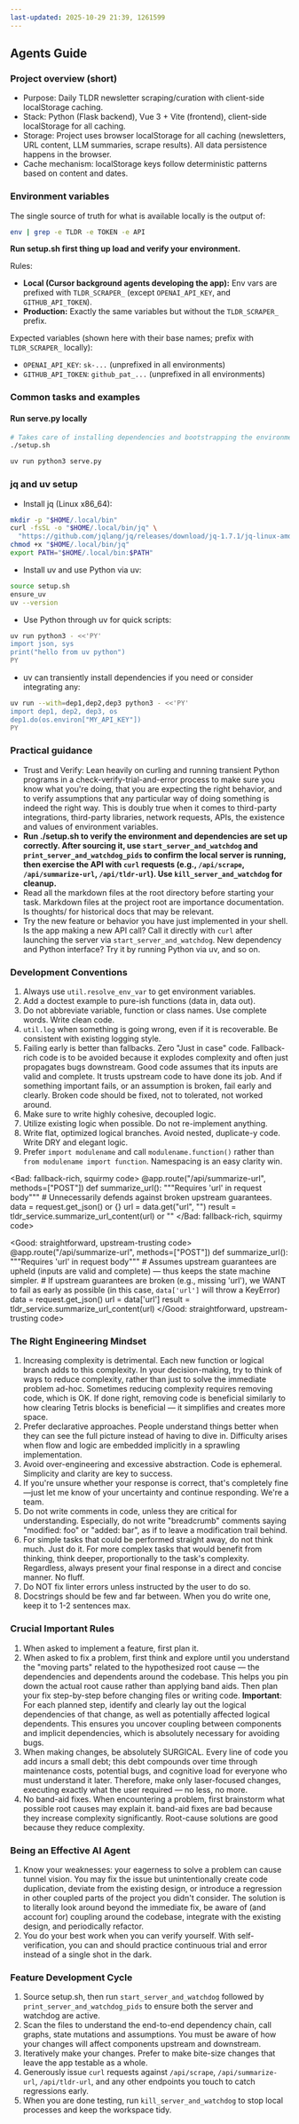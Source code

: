 ```yaml
---
last-updated: 2025-10-29 21:39, 1261599
---
```


## Agents Guide

### Project overview (short)

- Purpose: Daily TLDR newsletter scraping/curation with client-side localStorage caching.
- Stack: Python (Flask backend), Vue 3 + Vite (frontend), client-side localStorage for all caching.
- Storage: Project uses browser localStorage for all caching (newsletters, URL content, LLM summaries, scrape results). All data persistence happens in the browser.
- Cache mechanism: localStorage keys follow deterministic patterns based on content and dates. 

### Environment variables

The single source of truth for what is available locally is the output of:

```bash
env | grep -e TLDR -e TOKEN -e API
```

**Run setup.sh first thing up load and verify your environment.**

Rules:

- **Local (Cursor background agents developing the app):** Env vars are prefixed with `TLDR_SCRAPER_` (except `OPENAI_API_KEY`, and `GITHUB_API_TOKEN`).
- **Production:** Exactly the same variables but without the `TLDR_SCRAPER_` prefix.

Expected variables (shown here with their base names; prefix with `TLDR_SCRAPER_` locally):

- `OPENAI_API_KEY`: `sk-...` (unprefixed in all environments)
- `GITHUB_API_TOKEN`: `github_pat_...` (unprefixed in all environments)

### Common tasks and examples
#### Run serve.py locally

```bash
# Takes care of installing dependencies and bootstrapping the environment.
./setup.sh

uv run python3 serve.py
```

### jq and uv setup

- Install jq (Linux x86_64):
```bash
mkdir -p "$HOME/.local/bin"
curl -fsSL -o "$HOME/.local/bin/jq" \
  "https://github.com/jqlang/jq/releases/download/jq-1.7.1/jq-linux-amd64"
chmod +x "$HOME/.local/bin/jq"
export PATH="$HOME/.local/bin:$PATH"
```

- Install uv and use Python via uv:
```bash
source setup.sh
ensure_uv
uv --version
```

- Use Python through uv for quick scripts:
```bash
uv run python3 - <<'PY'
import json, sys
print("hello from uv python")
PY
```
- uv can transiently install dependencies if you need or consider integrating any:
```bash
uv run --with=dep1,dep2,dep3 python3 - <<'PY'
import dep1, dep2, dep3, os
dep1.do(os.environ["MY_API_KEY"])
PY
```

### Practical guidance

- Trust and Verify: Lean heavily on curling and running transient Python programs in a check-verify-trial-and-error process to make sure you know what you're doing, that you are expecting the right behavior, and to verify assumptions that any particular way of doing something is indeed the right way. This is doubly true when it comes to third-party integrations, third-party libraries, network requests, APIs, the existence and values of environment variables. 
- **Run ./setup.sh to verify the environment and dependencies are set up correctly. After sourcing it, use `start_server_and_watchdog` and `print_server_and_watchdog_pids` to confirm the local server is running, then exercise the API with `curl` requests (e.g., `/api/scrape`, `/api/summarize-url`, `/api/tldr-url`). Use `kill_server_and_watchdog` for cleanup.**
- Read all the markdown files at the root directory before starting your task. Markdown files at the project root are importance documentation. ls thoughts/ for historical docs that may be relevant.
- Try the new feature or behavior you have just implemented in your shell. Is the app making a new API call? Call it directly with `curl` after launching the server via `start_server_and_watchdog`. New dependency and Python interface? Try it by running Python via uv, and so on.


### Development Conventions

1. Always use `util.resolve_env_var` to get environment variables.
2. Add a doctest example to pure-ish functions (data in, data out).
3. Do not abbreviate variable, function or class names. Use complete words. Write clean code.
4. `util.log` when something is going wrong, even if it is recoverable. Be consistent with existing logging style.
5. Failing early is better than fallbacks. Zero "Just in case" code. Fallback-rich code is to be avoided because it explodes complexity and often just propagates bugs downstream. Good code assumes that its inputs are valid and complete. It trusts upstream code to have done its job. And if something important fails, or an assumption is broken, fail early and clearly. Broken code should be fixed, not to tolerated, not worked around.
6. Make sure to write highly cohesive, decoupled logic.
7. Utilize existing logic when possible. Do not re-implement anything.
8. Write flat, optimized logical branches. Avoid nested, duplicate-y code. Write DRY and elegant logic.
9. Prefer `import modulename` and call `modulename.function()` rather than `from modulename import function`. Namespacing is an easy clarity win.

<Bad: fallback-rich, squirmy code>
@app.route("/api/summarize-url", methods=["POST"])
def summarize_url():
    """Requires 'url' in request body"""
    # Unnecessarily defends against broken upstream guarantees.
    data = request.get_json() or {}
    url = data.get("url", "")
    result = tldr_service.summarize_url_content(url) or ""
</Bad: fallback-rich, squirmy code>

<Good: straightforward, upstream-trusting code>
@app.route("/api/summarize-url", methods=["POST"])
def summarize_url():
    """Requires 'url' in request body"""
    # Assumes upstream guarantees are upheld (inputs are valid and complete) — thus keeps the state machine simpler.
    # If upstream guarantees are broken (e.g., missing 'url'), we WANT to fail as early as possible (in this case, `data['url']` will throw a KeyError)
    data = request.get_json()
    url = data['url']
    result = tldr_service.summarize_url_content(url)
</Good: straightforward, upstream-trusting code>

### The Right Engineering Mindset

1. Increasing complexity is detrimental. Each new function or logical branch adds to this complexity. In your decision-making, try to think of ways to reduce complexity, rather than just to solve the immediate problem ad-hoc. Sometimes reducing complexity requires removing code, which is OK. If done right, removing code is beneficial similarly to how clearing Tetris blocks is beneficial — it simplifies and creates more space.
2. Prefer declarative approaches. People understand things better when they can see the full picture instead of having to dive in. Difficulty arises when flow and logic are embedded implicitly in a sprawling implementation.
3. Avoid over-engineering and excessive abstraction. Code is ephemeral. Simplicity and clarity are key to success.
4. If you're unsure whether your response is correct, that's completely fine—just let me know of your uncertainty and continue responding. We're a team.
5. Do not write comments in code, unless they are critical for understanding. Especially, do not write "breadcrumb" comments saying "modified: foo" or "added: bar", as if to leave a modification trail behind.
6. For simple tasks that could be performed straight away, do not think much. Just do it. For more complex tasks that would benefit from thinking, think deeper, proportionally to the task's complexity. Regardless, always present your final response in a direct and concise manner. No fluff.
7. Do NOT fix linter errors unless instructed by the user to do so.
8. Docstrings should be few and far between. When you do write one, keep it to 1-2 sentences max.

### Crucial Important Rules
1. When asked to implement a feature, first plan it.
2. When asked to fix a problem, first think and explore until you understand the "moving parts" related to the hypothesized root cause — the dependencies and dependents around the codebase. This helps you pin down the actual root cause rather than applying band aids. Then plan your fix step-by-step before changing files or writing code.
**Important**: For each planned step, identify and clearly lay out the logical dependencies of that change, as well as potentially affected logical dependents. This ensures you uncover coupling between components and implicit dependencies, which is absolutely necessary for avoiding bugs.
3. When making changes, be absolutely SURGICAL. Every line of code you add incurs a small debt; this debt compounds over time through maintenance costs, potential bugs, and cognitive load for everyone who must understand it later. Therefore, make only laser-focused changes, executing exactly what the user required — no less, no more.
4. No band-aid fixes. When encountering a problem, first brainstorm what possible root causes may explain it. band-aid fixes are bad because they increase complexity significantly. Root-cause solutions are good because they reduce complexity.

### Being an Effective AI Agent

1. Know your weaknesses: your eagerness to solve a problem can cause tunnel vision. You may fix the issue but unintentionally create code duplication, deviate from the existing design, or introduce a regression in other coupled parts of the project you didn't consider. The solution is to literally look around beyond the immediate fix, be aware of (and account for) coupling around the codebase, integrate with the existing design, and periodically refactor.
2. You do your best work when you can verify yourself. With self-verification, you can and should practice continuous trial and error instead of a single shot in the dark.

### Feature Development Cycle

1. Source setup.sh, then run `start_server_and_watchdog` followed by `print_server_and_watchdog_pids` to ensure both the server and watchdog are active.
2. Scan the files to understand the end-to-end dependency chain, call graphs, state mutations and assumptions. You must be aware of how your changes will affect components upstream and downstream.
3. Iteratively make your changes. Prefer to make bite-size changes that leave the app testable as a whole.
4. Generously issue `curl` requests against `/api/scrape`, `/api/summarize-url`, `/api/tldr-url`, and any other endpoints you touch to catch regressions early.
5. When you are done testing, run `kill_server_and_watchdog` to stop local processes and keep the workspace tidy.